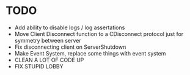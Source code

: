 # TODO
- Add ability to disable logs / log assertations
- Move Client Disconnect function to a CDisconnect protocol just for symmetry between server
- Fix disconnecting client on ServerShutdown
- Make Event System, replace some things with event system
- CLEAN A LOT OF CODE UP
- FIX STUPID LOBBY